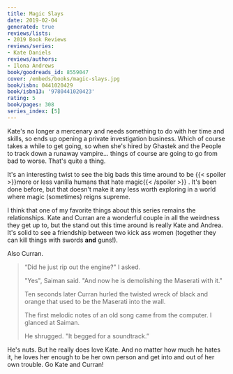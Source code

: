 ```yaml
---
title: Magic Slays
date: 2019-02-04
generated: true
reviews/lists:
- 2019 Book Reviews
reviews/series:
- Kate Daniels
reviews/authors:
- Ilona Andrews
book/goodreads_id: 8559047
cover: /embeds/books/magic-slays.jpg
book/isbn: 0441020429
book/isbn13: '9780441020423'
rating: 5
book/pages: 308
series_index: [5]
---
```

Kate's no longer a mercenary and needs something to do with her time and skills, so ends up opening a private investigation business. Which of course takes a while to get going, so when she's hired by Ghastek and the People to track down a runaway vampire... things of course are going to go from bad to worse. That's quite a thing.  

It's an interesting twist to see the big bads this time around to be  {{< spoiler >}}more or less vanilla humans that hate magic{{< /spoiler >}}  . It's been done before, but that doesn't make it any less worth exploring in a world where magic (sometimes) reigns supreme.  

<!--more-->

I think that one of my favorite things about this series remains the relationships. Kate and Curran are a wonderful couple in all the weirdness they get up to, but the stand out this time around is really Kate and Andrea. It's solid to see a friendship between two kick ass women (together they can kill things with swords **and** guns!).  

Also Curran.  

>  “Did he just rip out the engine?" I asked.  
>
>  "Yes", Saiman said. "And now he is demolishing the Maserati with it."  
>
>  Ten seconds later Curran hurled the twisted wreck of black and orange that used to be the Maserati into the wall.  
>
>  The first melodic notes of an old song came from the computer. I glanced at Saiman.  
>
>  He shrugged. "It begged for a soundtrack.”  

He's nuts. But he really does love Kate. And no matter how much he hates it, he loves her enough to be her own person and get into and out of her own trouble. Go Kate and Curran!